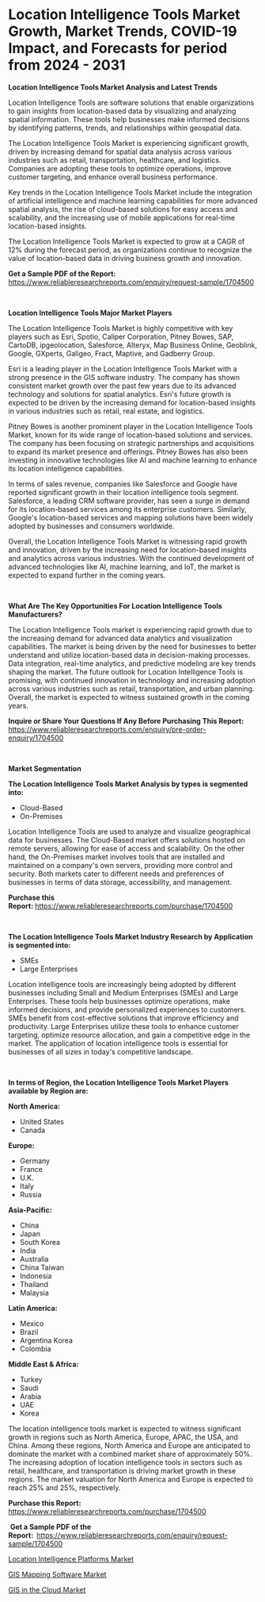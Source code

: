 <p><h1>Location Intelligence Tools Market Growth, Market Trends, COVID-19 Impact, and Forecasts for period from 2024 - 2031</h1></p><p><strong>Location Intelligence Tools Market Analysis and Latest Trends</strong></p>
<p><p>Location Intelligence Tools are software solutions that enable organizations to gain insights from location-based data by visualizing and analyzing spatial information. These tools help businesses make informed decisions by identifying patterns, trends, and relationships within geospatial data.</p><p>The Location Intelligence Tools Market is experiencing significant growth, driven by increasing demand for spatial data analysis across various industries such as retail, transportation, healthcare, and logistics. Companies are adopting these tools to optimize operations, improve customer targeting, and enhance overall business performance.</p><p>Key trends in the Location Intelligence Tools Market include the integration of artificial intelligence and machine learning capabilities for more advanced spatial analysis, the rise of cloud-based solutions for easy access and scalability, and the increasing use of mobile applications for real-time location-based insights.</p><p>The Location Intelligence Tools Market is expected to grow at a CAGR of 12% during the forecast period, as organizations continue to recognize the value of location-based data in driving business growth and innovation.</p></p>
<p><strong>Get a Sample PDF of the Report:&nbsp;</strong> <a href="https://www.reliableresearchreports.com/enquiry/request-sample/1704500">https://www.reliableresearchreports.com/enquiry/request-sample/1704500</a></p>
<p>&nbsp;</p>
<p><strong>Location Intelligence Tools Major Market Players</strong></p>
<p><p>The Location Intelligence Tools Market is highly competitive with key players such as Esri, Spotio, Caliper Corporation, Pitney Bowes, SAP, CartoDB, ipgeolocation, Salesforce, Alteryx, Map Business Online, Geoblink, Google, GXperts, Galigeo, Fract, Maptive, and Gadberry Group.</p><p>Esri is a leading player in the Location Intelligence Tools Market with a strong presence in the GIS software industry. The company has shown consistent market growth over the past few years due to its advanced technology and solutions for spatial analytics. Esri's future growth is expected to be driven by the increasing demand for location-based insights in various industries such as retail, real estate, and logistics.</p><p>Pitney Bowes is another prominent player in the Location Intelligence Tools Market, known for its wide range of location-based solutions and services. The company has been focusing on strategic partnerships and acquisitions to expand its market presence and offerings. Pitney Bowes has also been investing in innovative technologies like AI and machine learning to enhance its location intelligence capabilities.</p><p>In terms of sales revenue, companies like Salesforce and Google have reported significant growth in their location intelligence tools segment. Salesforce, a leading CRM software provider, has seen a surge in demand for its location-based services among its enterprise customers. Similarly, Google's location-based services and mapping solutions have been widely adopted by businesses and consumers worldwide.</p><p>Overall, the Location Intelligence Tools Market is witnessing rapid growth and innovation, driven by the increasing need for location-based insights and analytics across various industries. With the continued development of advanced technologies like AI, machine learning, and IoT, the market is expected to expand further in the coming years.</p></p>
<p>&nbsp;</p>
<p><strong>What Are The Key Opportunities For Location Intelligence Tools Manufacturers?</strong></p>
<p><p>The Location Intelligence Tools market is experiencing rapid growth due to the increasing demand for advanced data analytics and visualization capabilities. The market is being driven by the need for businesses to better understand and utilize location-based data in decision-making processes. Data integration, real-time analytics, and predictive modeling are key trends shaping the market. The future outlook for Location Intelligence Tools is promising, with continued innovation in technology and increasing adoption across various industries such as retail, transportation, and urban planning. Overall, the market is expected to witness sustained growth in the coming years.</p></p>
<p><strong>Inquire or Share Your Questions If Any Before Purchasing This Report:</strong> <a href="https://www.reliableresearchreports.com/enquiry/pre-order-enquiry/1704500">https://www.reliableresearchreports.com/enquiry/pre-order-enquiry/1704500</a></p>
<p>&nbsp;</p>
<p><strong>Market Segmentation</strong></p>
<p><strong>The Location Intelligence Tools Market Analysis by types is segmented into:</strong></p>
<p><ul><li>Cloud-Based</li><li>On-Premises</li></ul></p>
<p><p>Location Intelligence Tools are used to analyze and visualize geographical data for businesses. The Cloud-Based market offers solutions hosted on remote servers, allowing for ease of access and scalability. On the other hand, the On-Premises market involves tools that are installed and maintained on a company's own servers, providing more control and security. Both markets cater to different needs and preferences of businesses in terms of data storage, accessibility, and management.</p></p>
<p><strong>Purchase this Report:&nbsp;</strong><a href="https://www.reliableresearchreports.com/purchase/1704500">https://www.reliableresearchreports.com/purchase/1704500</a></p>
<p>&nbsp;</p>
<p><strong>The Location Intelligence Tools Market Industry Research by Application is segmented into:</strong></p>
<p><ul><li>SMEs</li><li>Large Enterprises</li></ul></p>
<p><p>Location intelligence tools are increasingly being adopted by different businesses including Small and Medium Enterprises (SMEs) and Large Enterprises. These tools help businesses optimize operations, make informed decisions, and provide personalized experiences to customers. SMEs benefit from cost-effective solutions that improve efficiency and productivity. Large Enterprises utilize these tools to enhance customer targeting, optimize resource allocation, and gain a competitive edge in the market. The application of location intelligence tools is essential for businesses of all sizes in today's competitive landscape.</p></p>
<p>&nbsp;</p>
<p><strong>In terms of Region, the Location Intelligence Tools Market Players available by Region are:</strong></p>
<p>
    <p> <strong> North America: </strong>
        <ul>
            <li>United States</li>
            <li>Canada</li>
        </ul>
        </p> 
    <p> <strong> Europe: </strong>
        <ul>
            <li>Germany</li>
            <li>France</li>
            <li>U.K.</li>
            <li>Italy</li>
            <li>Russia</li>
        </ul>
        </p> 
    <p> <strong> Asia-Pacific: </strong>
        <ul>
            <li>China</li>
            <li>Japan</li>
            <li>South Korea</li>
            <li>India</li>
            <li>Australia</li>
            <li>China Taiwan</li>
            <li>Indonesia</li>
            <li>Thailand</li>
            <li>Malaysia</li>
        </ul>
        </p> 
    <p> <strong> Latin America: </strong>
        <ul>
            <li>Mexico</li>
            <li>Brazil</li>
            <li>Argentina Korea</li>
            <li>Colombia</li>
        </ul>
        </p> 
    <p> <strong> Middle East & Africa: </strong>
        <ul>
            <li>Turkey</li>
            <li>Saudi</li>
            <li>Arabia</li>
            <li>UAE</li>
            <li>Korea</li>
        </ul>
    </p>
    </p>
<p><p>The location intelligence tools market is expected to witness significant growth in regions such as North America, Europe, APAC, the USA, and China. Among these regions, North America and Europe are anticipated to dominate the market with a combined market share of approximately 50%. The increasing adoption of location intelligence tools in sectors such as retail, healthcare, and transportation is driving market growth in these regions. The market valuation for North America and Europe is expected to reach 25% and 25%, respectively.</p></p>
<p><strong>Purchase this Report: </strong><a href="https://www.reliableresearchreports.com/purchase/1704500">https://www.reliableresearchreports.com/purchase/1704500</a></p>
<p>&nbsp;<strong>Get a Sample PDF of the Report:&nbsp;&nbsp;</strong><a href="https://www.reliableresearchreports.com/enquiry/request-sample/1704500">https://www.reliableresearchreports.com/enquiry/request-sample/1704500</a></p>
<p><strong></strong></p>
<p><p><a href="https://github.com/juancolorado15/Market-Research-Report-List-1/blob/main/location-intelligence-platforms-market.md">Location Intelligence Platforms Market</a></p><p><a href="https://github.com/Glendatilghmankmgz0rbhwpy/Market-Research-Report-List-1/blob/main/gis-mapping-software-market.md">GIS Mapping Software Market</a></p><p><a href="https://github.com/dx0328/Market-Research-Report-List-1/blob/main/gis-in-the-cloud-market.md">GIS in the Cloud Market</a></p></p>